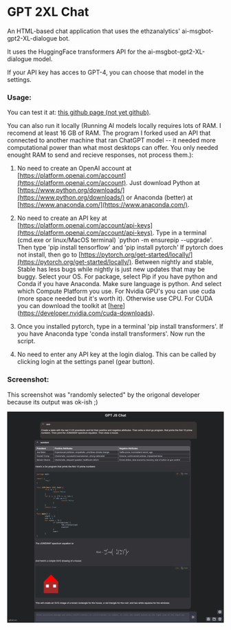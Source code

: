 # GPT 2XL Chat

An HTML-based chat application that uses the ethzanalytics' ai-msgbot-gpt2-XL-dialogue bot.

It uses the HuggingFace transformers API for the ai-msgbot-gpt2-XL-dialogue model.

If your API key has acces to GPT-4, you can choose that model in the settings.

### Usage:

You can test it at: [this github page (not yet github)](https://huggingface.co/spaces/dma123/gpt-js).

You can also run it locally (Running AI models locally requires lots of RAM. I recomend at least 16 GB of RAM. The program I forked used an API that connected to another machine that ran ChatGPT model -- it needed more computational power than what most desktops can offer. You only needed enought RAM to send and recieve responses, not process them.):

1. No need to create an OpenAI account at [https://platform.openai.com/account](https://platform.openai.com/account). Just download Python at [https://www.python.org/downloads/](https://www.python.org/downloads/) or Anaconda (better) at [https://www.anaconda.com/](https://www.anaconda.com/).
2. No need to create an API key at [https://platform.openai.com/account/api-keys](https://platform.openai.com/account/api-keys). Type in a terminal (cmd.exe or linux/MacOS terminal) `python -m ensurepip --upgrade'. Then type 'pip install tensorflow' and 'pip install pytorch' If pytorch does not install, then go to
[https://pytorch.org/get-started/locally/](https://pytorch.org/get-started/locally/). Between nightly and stable, Stable has less bugs while nightly is just new updates that may be buggy. Select your OS. For package, select Pip if you have python and Conda if you have Anaconda. Make sure language is python. And select which Compute Platform you use.
  For Nvidia GPU's you can use cuda (more space needed but it's worth it). Otherwise use CPU. For CUDA you can download the toolkit at [[here](https://developer.nvidia.com/cuda-downloads)](https://developer.nvidia.com/cuda-downloads).

3. Once you installed pytorch, type in a terminal 'pip install transformers'. If you have Anaconda type 'conda install transformers'. Now run the script. 
4. No need to enter any API key at the login dialog. This can be called by clicking login at the settings panel (gear button).

### Screenshot:

This screenshot was "randomly selected" by the origonal developer because its output was ok-ish ;)

![screenshot.png](screenshot.png)
